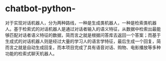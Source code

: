 # chatbot-python-
对于实现对话机器人，分为两种路线，一种是生成类机器人，一种是检索类机器人。基于检索式的对话机器人是通过对话者输入的语义特征，从数据中检索出最能够匹配对话者语义特征的数据，简而言之就是根据问答库去返回一个答案；而基于生成式的对话机器人则是经过大量的学习人的语言学特征，最后生成一个回复，简而言之就是自动生成回复。而本项目完成了具有语音对话、购物、电影播放等多种功能的检索式聊天机器人。
